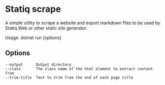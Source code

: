 # Statiq scrape

A simple utility to scrape a website and export markdown files to be used by Statiq.Web or other static site generator.

Usage: dotnet run <url> [options]

## Options

    --output      Output directory
    --class       The class name of the html element to extract content from
    --trim-title  Text to trim from the end of each page title